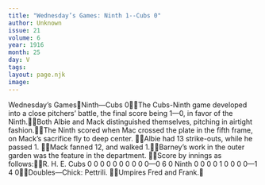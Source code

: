 ```yaml
---
title: "Wednesday’s Games: Ninth 1--Cubs 0"
author: Unknown
issue: 21
volume: 6
year: 1916
month: 25
day: V
tags:
layout: page.njk
image:
---
```

Wednesday’s GamesNinth—Cubs 0The Cubs-Ninth game developed into a close pitchers’ battle, the final score being 1—0, in favor of the Ninth.Both Albie and Mack distinguished themselves, pitching in airtight fashion.The Ninth scored when Mac crossed the plate in the fifth frame, on Mack’s sacrifice fly to deep center. Albie had 13 strike-outs, while he passed 1. Mack fanned 12, and walked 1.Barney’s work in the outer garden was the feature in the department. Score by innings as follows:R. H. E. Cubs 0 0 0 0 0 0 0 0 0 0—0 6 0 Ninth 0 0 0 0 1 0 0 0 0—1 4 0Doubles—Chick: Pettrili. Umpires Fred and Frank.
